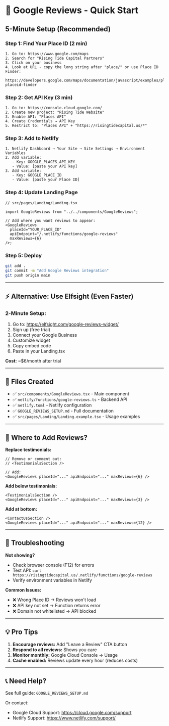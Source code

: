 # 🚀 Google Reviews - Quick Start

## 5-Minute Setup (Recommended)

### Step 1: Find Your Place ID (2 min)

```
1. Go to: https://www.google.com/maps
2. Search for "Rising Tide Capital Partners"
3. Click on your business
4. Look at URL - copy the long string after "place/" or use Place ID Finder:
   https://developers.google.com/maps/documentation/javascript/examples/places-placeid-finder
```

### Step 2: Get API Key (3 min)

```
1. Go to: https://console.cloud.google.com/
2. Create new project: "Rising Tide Website"
3. Enable API: "Places API"
4. Create Credentials → API Key
5. Restrict to: "Places API" + "https://risingtidecapital.us/*"
```

### Step 3: Add to Netlify

```
1. Netlify Dashboard → Your Site → Site Settings → Environment Variables
2. Add variable:
   - Key: GOOGLE_PLACES_API_KEY
   - Value: [paste your API key]
3. Add variable:
   - Key: GOOGLE_PLACE_ID
   - Value: [paste your Place ID]
```

### Step 4: Update Landing Page

```tsx
// src/pages/Landing/Landing.tsx

import GoogleReviews from "../../components/GoogleReviews";

// Add where you want reviews to appear:
<GoogleReviews
  placeId="YOUR_PLACE_ID"
  apiEndpoint="/.netlify/functions/google-reviews"
  maxReviews={6}
/>;
```

### Step 5: Deploy

```bash
git add .
git commit -m "Add Google Reviews integration"
git push origin main
```

---

## ⚡ Alternative: Use Elfsight (Even Faster)

### 2-Minute Setup:

1. Go to: https://elfsight.com/google-reviews-widget/
2. Sign up (free trial)
3. Connect your Google Business
4. Customize widget
5. Copy embed code
6. Paste in your Landing.tsx

**Cost:** ~$6/month after trial

---

## 📍 Files Created

- ✅ `src/components/GoogleReviews.tsx` - Main component
- ✅ `netlify/functions/google-reviews.ts` - Backend API
- ✅ `netlify.toml` - Netlify configuration
- ✅ `GOOGLE_REVIEWS_SETUP.md` - Full documentation
- ✅ `src/pages/Landing/Landing.example.tsx` - Usage examples

---

## 🎯 Where to Add Reviews?

**Replace testimonials:**

```tsx
// Remove or comment out:
// <TestimonialsSection />

// Add:
<GoogleReviews placeId="..." apiEndpoint="..." maxReviews={6} />
```

**Add below testimonials:**

```tsx
<TestimonialsSection />
<GoogleReviews placeId="..." apiEndpoint="..." maxReviews={3} />
```

**Add at bottom:**

```tsx
<ContactUsSection />
<GoogleReviews placeId="..." apiEndpoint="..." maxReviews={12} />
```

---

## 🐛 Troubleshooting

**Not showing?**

- Check browser console (F12) for errors
- Test API: `curl https://risingtidecapital.us/.netlify/functions/google-reviews`
- Verify environment variables in Netlify

**Common Issues:**

- ❌ Wrong Place ID → Reviews won't load
- ❌ API key not set → Function returns error
- ❌ Domain not whitelisted → API blocked

---

## 💡 Pro Tips

1. **Encourage reviews:** Add "Leave a Review" CTA button
2. **Respond to all reviews:** Shows you care
3. **Monitor monthly:** Google Cloud Console → Usage
4. **Cache enabled:** Reviews update every hour (reduces costs)

---

## 📞 Need Help?

See full guide: `GOOGLE_REVIEWS_SETUP.md`

Or contact:

- Google Cloud Support: https://cloud.google.com/support
- Netlify Support: https://www.netlify.com/support/
